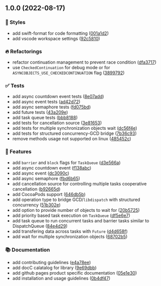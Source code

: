 ## 1.0.0 (2022-08-17)


### 💄 Styles

* add swift-format for code formatting ([001a1d2](https://github.com/SwiftyLab/AsyncObjects/commit/001a1d209ec8d3376481a82eb8368593863205c6))
* add vscode workspace settings ([92c5810](https://github.com/SwiftyLab/AsyncObjects/commit/92c58104533b1669ac03fbddb39b549e3fb04896))


### 🔥 Refactorings

* refactor continuation management to prevent race condition ([dfa3717](https://github.com/SwiftyLab/AsyncObjects/commit/dfa37179bda741a5fe9a5ae07bcb332b5c3a0394))
* use `CheckedContinuation` for debug mode or for `ASYNCOBJECTS_USE_CHECKEDCONTINUATION` flag ([3899792](https://github.com/SwiftyLab/AsyncObjects/commit/3899792d50f41b1653aeef10ba0177b8b5730188))


### ✅ Tests

* add async countdown event tests ([8e07add](https://github.com/SwiftyLab/AsyncObjects/commit/8e07add1715eabe8a225acc232af2f0688f5fe94))
* add async event tests ([ad42d72](https://github.com/SwiftyLab/AsyncObjects/commit/ad42d7246e8dd1b044f81da1d2353838535b0e2e))
* add async semaphore tests ([fd075bd](https://github.com/SwiftyLab/AsyncObjects/commit/fd075bd737833d97bf06c426c1fbba4e53473a6a))
* add future tests ([43a209e](https://github.com/SwiftyLab/AsyncObjects/commit/43a209e8c4019d68bdba85ca2f1cfe8c2ced5f28))
* add task queue tests ([bbb8188](https://github.com/SwiftyLab/AsyncObjects/commit/bbb8188b57c9868b623438beb75b5dc5d9ef553c))
* add tests for cancellation source ([3e81653](https://github.com/SwiftyLab/AsyncObjects/commit/3e816532fcf0fe5dd2b866f90bea7bd5257a39de))
* add tests for multiple synchronization objects wait ([dc56f4e](https://github.com/SwiftyLab/AsyncObjects/commit/dc56f4e01f2d126c9758505e3e30356b04d38f61))
* add tests for structured concurrency-GCD bridge ([7b36c93](https://github.com/SwiftyLab/AsyncObjects/commit/7b36c93add3d72973ac1b3f88097d27691be3812))
* remove methods usage not supported on linux ([485452c](https://github.com/SwiftyLab/AsyncObjects/commit/485452c5d75de9da7a170a1e32caab06d02e5a7c))


### 🚀 Features

* add `barrier` and `block` flags for `TaskQueue` ([d3e566a](https://github.com/SwiftyLab/AsyncObjects/commit/d3e566a32fe4ad9fc897609dcae84ab799fa65b8))
* add async countdown event ([f138abc](https://github.com/SwiftyLab/AsyncObjects/commit/f138abcafbef3469aa63ed2c5bcf62267f07127b))
* add async event ([dc3090c](https://github.com/SwiftyLab/AsyncObjects/commit/dc3090ce79be709130910ee9962d32dc6ebc7a6b))
* add async semaphore ([fbd6b65](https://github.com/SwiftyLab/AsyncObjects/commit/fbd6b6537060cbc6dd261b4a0f0b97b64542209d))
* add cancellation source for controlling multiple tasks cooperative cancellation ([b92665d](https://github.com/SwiftyLab/AsyncObjects/commit/b92665d8a216ce5b450fe2336f7148e38752a35b))
* add CocoaPods support ([646db5b](https://github.com/SwiftyLab/AsyncObjects/commit/646db5bcfbb1d8d49b6707a20c321540f141c362))
* add operation type to bridge GCD/`libdispatch` with structured concurrency ([51b302e](https://github.com/SwiftyLab/AsyncObjects/commit/51b302e00537e4def872a7888439f47ae2bf5c9a))
* add option to provide number of objects to wait for ([20b5725](https://github.com/SwiftyLab/AsyncObjects/commit/20b5725c6e6f59d79f562d32adcc2dd76688d52d))
* add priority based task execution on `TaskQueue` ([df5e6e7](https://github.com/SwiftyLab/AsyncObjects/commit/df5e6e7ece9c4c775aaac8d5c69338948ce60d66))
* add task queue to run concurrent tasks and barrier tasks similar to DispatchQueue ([84e4d29](https://github.com/SwiftyLab/AsyncObjects/commit/84e4d29370fff9695911b0dee89aa33fa06cce20))
* add transfering data across tasks with `Future` ([d4d658f](https://github.com/SwiftyLab/AsyncObjects/commit/d4d658fa1bd1c9381ab1facd133bc39e3afeff8d))
* add wait for multiple synchronization objects ([68702b5](https://github.com/SwiftyLab/AsyncObjects/commit/68702b5522ec04e329fb839e72d034a50149e9ef))


### 📚 Documentation

* add contributing guidelines ([e4a78ee](https://github.com/SwiftyLab/AsyncObjects/commit/e4a78ee75205d27868edb5d3ad56e8735f84256c))
* add docC calatalog for library ([9e69dbb](https://github.com/SwiftyLab/AsyncObjects/commit/9e69dbb6d6d066ebfe04d920f96154e30a50af96))
* add github pages product specific documentation ([05e1e30](https://github.com/SwiftyLab/AsyncObjects/commit/05e1e30afe744bb69ce0998ddb9eb03859806226))
* add installation and usage guidelines ([0b4df47](https://github.com/SwiftyLab/AsyncObjects/commit/0b4df47b0e023d3553bcb06c7b9175ff3d6a033e))

